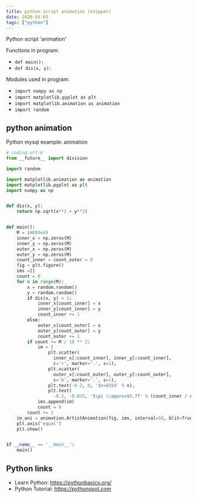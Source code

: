 ```yaml
---
title: python script animation (snippet)
date: 2020-03-03
tags: ["python"]
---
```

Python script 'animation'

Functions in program: 
* `def main():`
* `def dis(x, y):`

Modules used in program: 
* `import numpy as np`
* `import matplotlib.pyplot as plt`
* `import matplotlib.animation as animation`
* `import random`

## python animation

Python mysql example: animation

```python
# coding:utf-8
from __future__ import division

import random

import matplotlib.animation as animation
import matplotlib.pyplot as plt
import numpy as np


def dis(x, y):
    return np.sqrt(x**2 + y**2)


def main():
    M = int(4e4)
    inner_x = np.zeros(M)
    inner_y = np.zeros(M)
    outer_x = np.zeros(M)
    outer_y = np.zeros(M)
    count_inner = count_outer = 0
    fig = plt.figure()
    ims =[]
    count = 0
    for n in range(M):
        x = random.random()
        y = random.random()
        if dis(x, y) < 1:
            inner_x[count_inner] = x
            inner_y[count_inner] = y
            count_inner += 1
        else:
            outer_x[count_outer] = x
            outer_y[count_outer] = y
            count_outer += 1
        if count >= M / 10 ** 2:
            im = (
                plt.scatter(
                  inner_x[:count_inner], inner_y[:count_inner],
                  c='r', marker='.', s=1),
                plt.scatter(
                  outer_x[:count_outer], outer_y[:count_outer],
                  c='b', marker='.', s=1),
                plt.text(-0.2, 0, '$n=$%5d' % n),
                plt.text(
                  -0.2, -0.035, '$\pi \\approx$%.7f' % (count_inner / n * 4)))
            ims.append(im)
            count = 0
        count += 1
    im_ani = animation.ArtistAnimation(fig, ims, interval=50, blit=True)
    plt.axis('equal')
    plt.show()


if __name__ == '__main__':
    main()


```

## Python links

- Learn Python: https://pythonbasics.org/
- Python Tutorial: https://pythonspot.com
